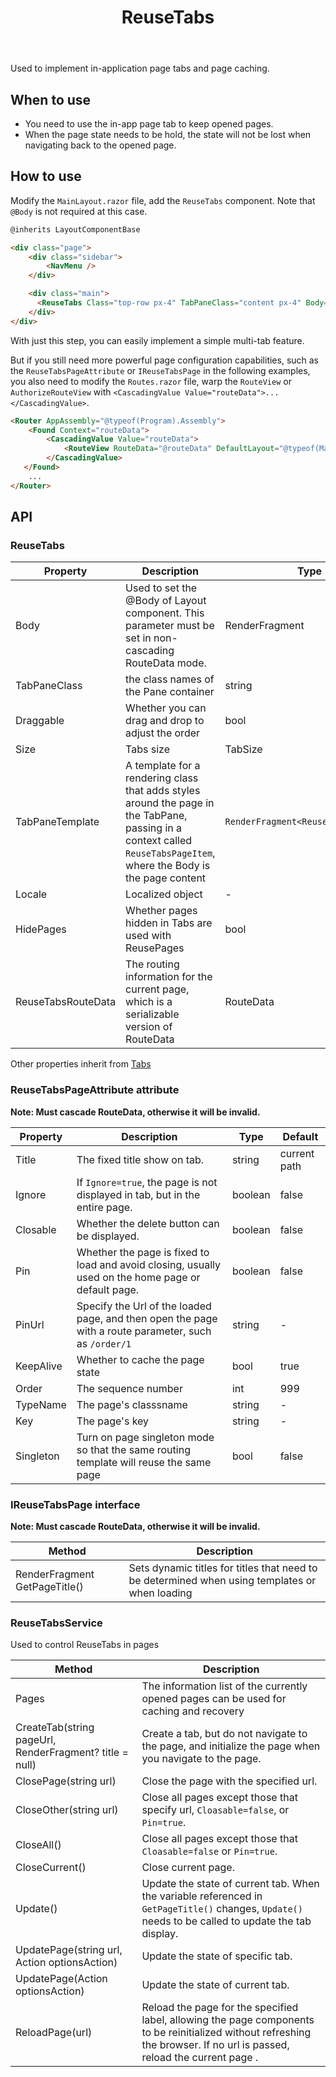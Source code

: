 ﻿---
category: Experimental
type: Layout
title: ReuseTabs
cols: 1
cover: https://gw.alipayobjects.com/zos/antfincdn/lkI2hNEDr2V/Tabs.svg
---

Used to implement in-application page tabs and page caching.

## When to use

- You need to use the in-app page tab to keep opened pages.
- When the page state needs to be hold, the state will not be lost when navigating back to the opened page.

## How to use

Modify the `MainLayout.razor` file, add the `ReuseTabs` component. Note that `@Body` is not required at this case.

   ```html
   @inherits LayoutComponentBase

   <div class="page">
       <div class="sidebar">
           <NavMenu />
       </div>

       <div class="main">
         <ReuseTabs Class="top-row px-4" TabPaneClass="content px-4" Body="Body" / >
       </div>
   </div>

   ```

With just this step, you can easily implement a simple multi-tab feature. 

But if you still need more powerful page configuration capabilities, 
such as the `ReuseTabsPageAttribute` or `IReuseTabsPage`  in the following examples, 
you also need to modify the `Routes.razor` file, warp the `RouteView` or `AuthorizeRouteView` with `<CascadingValue Value="routeData">...</CascadingValue>`.

   ```html
   <Router AppAssembly="@typeof(Program).Assembly">
       <Found Context="routeData">
           <CascadingValue Value="routeData">
               <RouteView RouteData="@routeData" DefaultLayout="@typeof(MainLayout)" / >
           </CascadingValue>
      </Found>
       ...
   </Router>
   ```

## API

### ReuseTabs

| Property | Description | Type | Default | 
| --- | --- | --- | --- |
| Body | Used to set the @Body of Layout component. This parameter must be set in non-cascading RouteData mode. | RenderFragment | - |
| TabPaneClass | the class names of the Pane container | string | --- |
| Draggable | Whether you can drag and drop to adjust the order | bool | false |
| Size | Tabs size | TabSize | - |
| TabPaneTemplate | A template for a rendering class that adds styles around the page in the TabPane, passing in a context called `ReuseTabsPageItem`, where the Body is the page content | `RenderFragment<ReuseTabsPageItem>` | context => context.Body |
| Locale | Localized object | - | - |
| HidePages | Whether pages hidden in Tabs are used with ReusePages | bool | false |
| ReuseTabsRouteData | The routing information for the current page, which is a serializable version of RouteData | RouteData | - |

Other properties inherit from [Tabs](/components/tabs#API)

### ReuseTabsPageAttribute attribute


**Note: Must cascade RouteData, otherwise it will be invalid.**

| Property | Description | Type | Default | 
| --- | --- | --- | --- |
| Title | The fixed title show on tab. | string | current path |
| Ignore | If `Ignore=true`, the page is not displayed in tab, but in the entire page. | boolean | false |
| Closable | Whether the delete button can be displayed. | boolean | false |
| Pin | Whether the page is fixed to load and avoid closing, usually used on the home page or default page. | boolean | false |
| PinUrl | Specify the Url of the loaded page, and then open the page with a route parameter, such as `/order/1` | string | - |
| KeepAlive| Whether to cache the page state | bool | true |
| Order | The sequence number | int | 999 |
| TypeName | The page's classsname | string | - |
| Key | The page's key | string | - |
| Singleton | Turn on page singleton mode so that the same routing template will reuse the same page | bool | false |

### IReuseTabsPage interface

**Note: Must cascade RouteData, otherwise it will be invalid.**

| Method | Description |
| --- | --- | 
| RenderFragment GetPageTitle() | Sets dynamic titles for titles that need to be determined when using templates or when loading |


### ReuseTabsService

Used to control ReuseTabs in pages

| Method | Description | 
| --- | --- | 
| Pages | The information list of the currently opened pages can be used for caching and recovery | 
| CreateTab(string pageUrl, RenderFragment? title = null) | Create a tab, but do not navigate to the page, and initialize the page when you navigate to the page. |
| ClosePage(string url) | Close the page with the specified url. |
| CloseOther(string url) | Close all pages except those that specify url, `Cloasable=false`, or `Pin=true`. |
| CloseAll() | Close all pages except those that `Cloasable=false` or `Pin=true`.|
| CloseCurrent() | Close current page. |
| Update() | Update the state of current tab. When the variable referenced in `GetPageTitle()` changes, `Update()` needs to be called to update the tab display. |
| UpdatePage(string url, Action<ReuseTabsPageItem> optionsAction) | Update the state of specific tab. | 
| UpdatePage(Action<ReuseTabsPageItem> optionsAction) | Update the state of current tab. | 
| ReloadPage(url) | Reload the page for the specified label, allowing the page components to be reinitialized without refreshing the browser. If no url is passed, reload the current page . |
